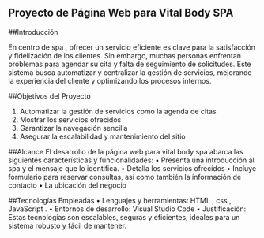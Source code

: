 ## Proyecto de Página Web para Vital Body SPA
##Introducción

En centro de spa , ofrecer un servicio eficiente es clave para la satisfacción y fidelización de los clientes. Sin embargo, muchas personas enfrentan problemas para agendar su cita y falta de seguimiento de solicitudes. Este sistema busca automatizar y centralizar la gestión de servicios, mejorando la experiencia del cliente y optimizando los procesos internos.


##Objetivos del Proyecto
1.	Automatizar la gestión de servicios como la agenda de citas 
2.	Mostrar los servicios ofrecidos 
3.	Garantizar la navegación sencilla 
4.	Asegurar la escalabilidad y mantenimiento del sitio 


##Alcance
El desarrollo de la página web para vital body spa abarca las siguientes características y funcionalidades:
•	Presenta una introducción al spa y el mensaje que lo identifica.
•	Detalla los servicios ofrecidos 
•	Incluye formulario para reservar consultas, así como también la información de contacto
•	La ubicación del negocio   


##Tecnologías Empleadas
•	Lenguajes y herramientas: HTML , css , JavaScript .
•	Entornos de desarrollo: Visual Studio Code
•	Justificación: Estas tecnologías son escalables, seguras y eficientes, ideales para un sistema robusto y fácil de mantener.
